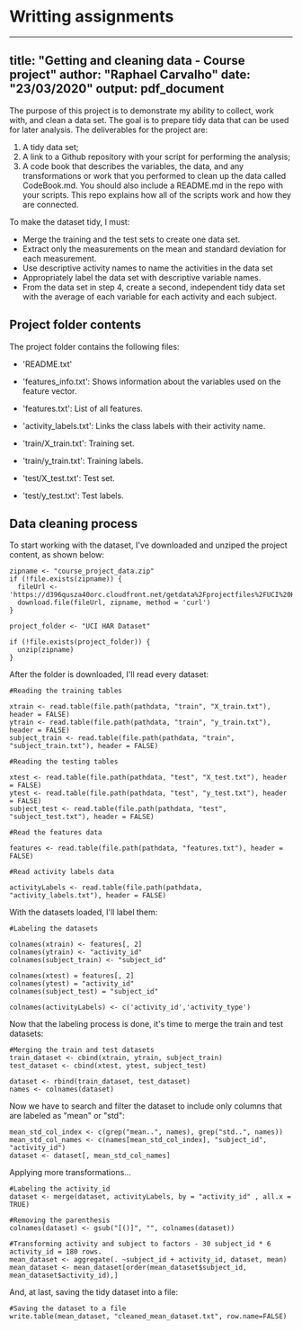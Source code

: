 # Writting assignments

---
title: "Getting and cleaning data - Course project"
author: "Raphael Carvalho"
date: "23/03/2020"
output: pdf_document
---


The purpose of this project is to demonstrate my ability to collect, work with, and clean a data set. The goal is to prepare tidy data that can be used for later analysis. The deliverables for the project are: 

1) A tidy data set;
2) A link to a Github repository with your script for performing the analysis;
3) A code book that describes the variables, the data, and any transformations or work that you performed to clean up the data called CodeBook.md. You should also include a README.md in the repo with your scripts. This repo explains how all of the scripts work and how they are connected.


To make the dataset tidy, I must: 

- Merge the training and the test sets to create one data set.
- Extract only the measurements on the mean and standard deviation for each measurement.
- Use descriptive activity names to name the activities in the data set
- Appropriately label the data set with descriptive variable names.
- From the data set in step 4, create a second, independent tidy data set with the average of each variable for each activity and each subject.


## Project folder contents 

The project folder contains the following files: 

- 'README.txt'

- 'features_info.txt': Shows information about the variables used on the feature vector.

- 'features.txt': List of all features.

- 'activity_labels.txt': Links the class labels with their activity name.

- 'train/X_train.txt': Training set.

- 'train/y_train.txt': Training labels.

- 'test/X_test.txt': Test set.

- 'test/y_test.txt': Test labels.



## Data cleaning process


To start working with the dataset, I've downloaded and unziped the project content, as shown below: 


```
zipname <- "course_project_data.zip"
if (!file.exists(zipname)) {
  fileUrl <- 'https://d396qusza40orc.cloudfront.net/getdata%2Fprojectfiles%2FUCI%20HAR%20Dataset.zip'
  download.file(fileUrl, zipname, method = 'curl')
}

project_folder <- "UCI HAR Dataset"

if (!file.exists(project_folder)) {
  unzip(zipname)
}
```

After the folder is downloaded, I'll read every dataset: 


```
#Reading the training tables

xtrain <- read.table(file.path(pathdata, "train", "X_train.txt"), header = FALSE)
ytrain <- read.table(file.path(pathdata, "train", "y_train.txt"), header = FALSE)
subject_train <- read.table(file.path(pathdata, "train", "subject_train.txt"), header = FALSE)

#Reading the testing tables

xtest <- read.table(file.path(pathdata, "test", "X_test.txt"), header = FALSE)
ytest <- read.table(file.path(pathdata, "test", "y_test.txt"), header = FALSE)
subject_test <- read.table(file.path(pathdata, "test", "subject_test.txt"), header = FALSE)

#Read the features data

features <- read.table(file.path(pathdata, "features.txt"), header = FALSE)

#Read activity labels data

activityLabels <- read.table(file.path(pathdata, "activity_labels.txt"), header = FALSE)
```

With the datasets loaded, I'll label them:

```
#Labeling the datasets

colnames(xtrain) <- features[, 2]
colnames(ytrain) <- "activity_id"
colnames(subject_train) <- "subject_id"

colnames(xtest) = features[, 2]
colnames(ytest) = "activity_id"
colnames(subject_test) = "subject_id"

colnames(activityLabels) <- c('activity_id','activity_type')
```

Now that the labeling process is done, it's time to merge the train and test datasets: 

```
#Merging the train and test datasets
train_dataset <- cbind(xtrain, ytrain, subject_train)
test_dataset <- cbind(xtest, ytest, subject_test)

dataset <- rbind(train_dataset, test_dataset)
names <- colnames(dataset)
```

Now we have to search and filter the dataset to include only columns that are labeled as "mean" or "std": 

```
mean_std_col_index <- c(grep("mean..", names), grep("std..", names))
mean_std_col_names <- c(names[mean_std_col_index], "subject_id", "activity_id")
dataset <- dataset[, mean_std_col_names]
```

Applying more transformations... 

```
#Labeling the activity_id
dataset <- merge(dataset, activityLabels, by = "activity_id" , all.x = TRUE)

#Removing the parenthesis
colnames(dataset) <- gsub("[()]", "", colnames(dataset))

#Transforming activity and subject to factors - 30 subject_id * 6 activity_id = 180 rows.
mean_dataset <- aggregate(. ~subject_id + activity_id, dataset, mean)
mean_dataset <- mean_dataset[order(mean_dataset$subject_id, mean_dataset$activity_id),]
```
And, at last, saving the tidy dataset into a file: 

```
#Saving the dataset to a file
write.table(mean_dataset, "cleaned_mean_dataset.txt", row.name=FALSE)
```



